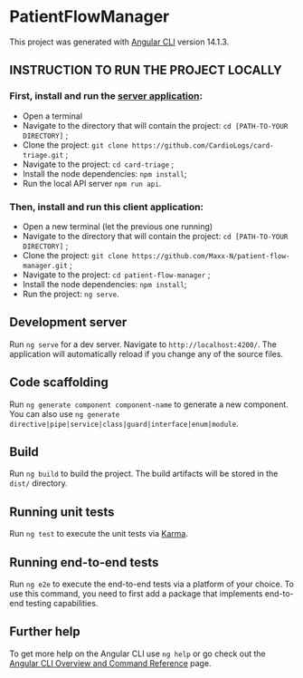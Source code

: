 # PatientFlowManager

This project was generated with [Angular CLI](https://github.com/angular/angular-cli) version 14.1.3.

## INSTRUCTION TO RUN THE PROJECT LOCALLY

### First, install and run the [server application](https://github.com/CardioLogs/card-triage):

- Open a terminal
- Navigate to the directory that will contain the project: `cd [PATH-TO-YOUR DIRECTORY]` ;
- Clone the project: `git clone https://github.com/CardioLogs/card-triage.git` ;
- Navigate to the project: `cd card-triage` ;
- Install the node dependencies: `npm install`;
- Run the local API server `npm run api`.

### Then, install and run this client application:

- Open a new terminal (let the previous one running)
- Navigate to the directory that will contain the project: `cd [PATH-TO-YOUR DIRECTORY]` ;
- Clone the project: `git clone https://github.com/Maxx-N/patient-flow-manager.git` ;
- Navigate to the project: `cd patient-flow-manager` ;
- Install the node dependencies: `npm install`;
- Run the project: `ng serve`.

## Development server

Run `ng serve` for a dev server. Navigate to `http://localhost:4200/`. The application will automatically reload if you change any of the source files.

## Code scaffolding

Run `ng generate component component-name` to generate a new component. You can also use `ng generate directive|pipe|service|class|guard|interface|enum|module`.

## Build

Run `ng build` to build the project. The build artifacts will be stored in the `dist/` directory.

## Running unit tests

Run `ng test` to execute the unit tests via [Karma](https://karma-runner.github.io).

## Running end-to-end tests

Run `ng e2e` to execute the end-to-end tests via a platform of your choice. To use this command, you need to first add a package that implements end-to-end testing capabilities.

## Further help

To get more help on the Angular CLI use `ng help` or go check out the [Angular CLI Overview and Command Reference](https://angular.io/cli) page.
